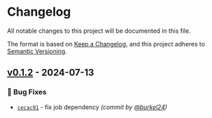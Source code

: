 # Changelog
All notable changes to this project will be documented in this file.

The format is based on [Keep a Changelog](https://keepachangelog.com/en/1.0.0/),
and this project adheres to [Semantic Versioning](https://semver.org/spec/v2.0.0.html).

## [v0.1.2] - 2024-07-13
### :bug: Bug Fixes
- [`cecac91`](https://github.com/mole-squad/soq-tui/commit/cecac9126802fe34c09f7011a38823f6a15edf0f) - fix job dependency *(commit by [@burkel24](https://github.com/burkel24))*

[v0.1.2]: https://github.com/mole-squad/soq-tui/compare/v0.1.1...v0.1.2
